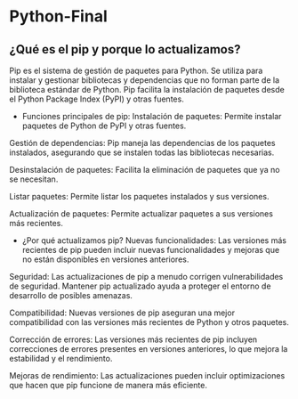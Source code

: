 # Python-Final

## ¿Qué es el pip y porque lo actualizamos?

Pip es el sistema de gestión de paquetes para Python. Se utiliza para instalar y gestionar bibliotecas y dependencias que no forman parte de la biblioteca estándar de Python. Pip facilita la instalación de paquetes desde el Python Package Index (PyPI) y otras fuentes.



- Funciones principales de pip:
Instalación de paquetes: Permite instalar paquetes de Python de PyPI y otras fuentes.

Gestión de dependencias: Pip maneja las dependencias de los paquetes instalados, asegurando que se instalen todas las bibliotecas necesarias.

Desinstalación de paquetes: Facilita la eliminación de paquetes que ya no se necesitan.

Listar paquetes: Permite listar los paquetes instalados y sus versiones.

Actualización de paquetes: Permite actualizar paquetes a sus versiones más recientes.



- ¿Por qué actualizamos pip?
Nuevas funcionalidades: Las versiones más recientes de pip pueden incluir nuevas funcionalidades y mejoras que no están disponibles en versiones anteriores.

Seguridad: Las actualizaciones de pip a menudo corrigen vulnerabilidades de seguridad. Mantener pip actualizado ayuda a proteger el entorno de desarrollo de posibles amenazas.

Compatibilidad: Nuevas versiones de pip aseguran una mejor compatibilidad con las versiones más recientes de Python y otros paquetes.

Corrección de errores: Las versiones más recientes de pip incluyen correcciones de errores presentes en versiones anteriores, lo que mejora la estabilidad y el rendimiento.

Mejoras de rendimiento: Las actualizaciones pueden incluir optimizaciones que hacen que pip funcione de manera más eficiente.
